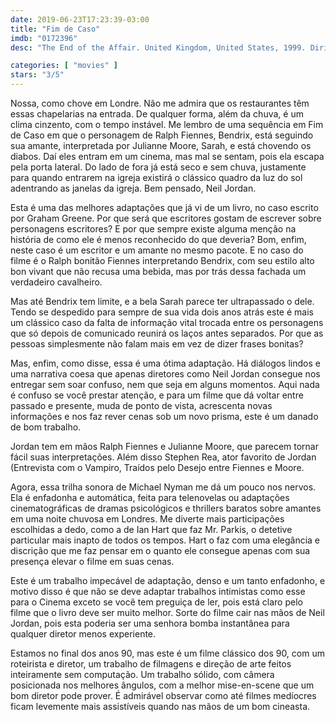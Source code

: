 ```yaml
---
date: 2019-06-23T17:23:39-03:00
title: "Fim de Caso"
imdb: "0172396"
desc: "The End of the Affair. United Kingdom, United States, 1999. Dirigido por Neil Jordan, escrito por Graham Greene (livro), Neil Jordan. Com Ralph Fiennes, Stephen Rea, Julianne Moore."

categories: [ "movies" ]
stars: "3/5"
---
```

Nossa, como chove em Londre. Não me admira que os restaurantes têm essas chapelarias na entrada. De qualquer forma, além da chuva, é um clima cinzento, com o tempo instável. Me lembro de uma sequência em Fim de Caso em que o personagem de Ralph Fiennes, Bendrix, está seguindo sua amante, interpretada por Julianne Moore, Sarah, e está chovendo os diabos. Daí eles entram em um cinema, mas mal se sentam, pois ela escapa pela porta lateral. Do lado de fora já está seco e sem chuva, justamente para quando entrarem na igreja existirá o clássico quadro da luz do sol adentrando as janelas da igreja. Bem pensado, Neil Jordan.

Esta é uma das melhores adaptações que já vi de um livro, no caso escrito por Graham Greene. Por que será que escritores gostam de escrever sobre personagens escritores? E por que sempre existe alguma menção na história de como ele é menos reconhecido do que deveria? Bom, enfim, neste caso é um escritor e um amante no mesmo pacote. E no caso do filme é o Ralph bonitão Fiennes interpretando Bendrix, com seu estilo alto bon vivant que não recusa uma bebida, mas por trás dessa fachada um verdadeiro cavalheiro.

Mas até Bendrix tem limite, e a bela Sarah parece ter ultrapassado o dele. Tendo se despedido para sempre de sua vida dois anos atrás este é mais um clássico caso da falta de informação vital trocada entre os personagens que só depois de comunicado reunirá os laços antes separados. Por que as pessoas simplesmente não falam mais em vez de dizer frases bonitas?

Mas, enfim, como disse, essa é uma ótima adaptação. Há diálogos lindos e uma narrativa coesa que apenas diretores como Neil Jordan consegue nos entregar sem soar confuso, nem que seja em alguns momentos. Aqui nada é confuso se você prestar atenção, e para um filme que dá voltar entre passado e presente, muda de ponto de vista, acrescenta novas informações e nos faz rever cenas sob um novo prisma, este é um danado de bom trabalho.

Jordan tem em mãos Ralph Fiennes e Julianne Moore, que parecem tornar fácil suas interpretações. Além disso Stephen Rea, ator favorito de Jordan (Entrevista com o Vampiro, Traídos pelo Desejo entre Fiennes e Moore.

Agora, essa trilha sonora de Michael Nyman me dá um pouco nos nervos. Ela é enfadonha e automática, feita para telenovelas ou adaptações cinematográficas de dramas psicológicos e thrillers baratos sobre amantes em uma noite chuvosa em Londres. Me diverte mais participações escolhidas a dedo, como a de Ian Hart que faz Mr. Parkis, o detetive particular mais inapto de todos os tempos. Hart o faz com uma elegância e discrição que me faz pensar em o quanto ele consegue apenas com sua presença elevar o filme em suas cenas.

Este é um trabalho impecável de adaptação, denso e um tanto enfadonho, e motivo disso é que não se deve adaptar trabalhos intimistas como esse para o Cinema exceto se você tem preguiça de ler, pois está claro pelo filme que o livro deve ser muito melhor. Sorte do filme cair nas mãos de Neil Jordan, pois esta poderia ser uma senhora bomba instantânea para qualquer diretor menos experiente.

Estamos no final dos anos 90, mas este é um filme clássico dos 90, com um roteirista e diretor, um trabalho de filmagens e direção de arte feitos inteiramente sem computação. Um trabalho sólido, com câmera posicionada nos melhores ângulos, com a melhor mise-en-scene que um bom diretor pode prover. É admirável observar como até filmes medíocres ficam levemente mais assistíveis quando nas mãos de um bom cineasta.
